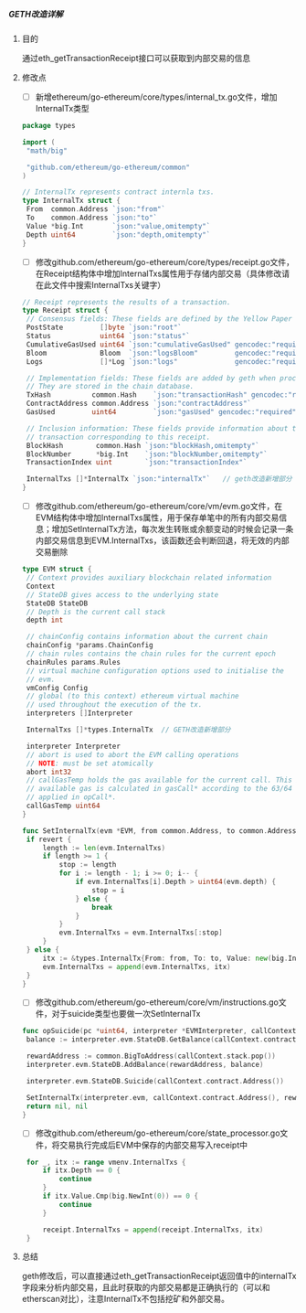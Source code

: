 ##### GETH改造详解

1. 目的

   通过eth_getTransactionReceipt接口可以获取到内部交易的信息

2. 修改点

   - [ ] 新增ethereum/go-ethereum/core/types/internal_tx.go文件，增加InternalTx类型

   ```go
   package types
   
   import (
   	"math/big"
   
   	"github.com/ethereum/go-ethereum/common"
   )
   
   // InternalTx represents contract internla txs.
   type InternalTx struct {
   	From  common.Address `json:"from"`
   	To    common.Address `json:"to"`
   	Value *big.Int       `json:"value,omitempty"`
   	Depth uint64         `json:"depth,omitempty"`
   }
   
   ```

   - [ ] 修改github.com/ethereum/go-ethereum/core/types/receipt.go文件，在Receipt结构体中增加InternalTxs属性用于存储内部交易（具体修改请在此文件中搜索InternalTxs关键字）

   ```go
   // Receipt represents the results of a transaction.
   type Receipt struct {
   	// Consensus fields: These fields are defined by the Yellow Paper
   	PostState         []byte `json:"root"`
   	Status            uint64 `json:"status"`
   	CumulativeGasUsed uint64 `json:"cumulativeGasUsed" gencodec:"required"`
   	Bloom             Bloom  `json:"logsBloom"         gencodec:"required"`
   	Logs              []*Log `json:"logs"              gencodec:"required"`
   
   	// Implementation fields: These fields are added by geth when processing a transaction.
   	// They are stored in the chain database.
   	TxHash          common.Hash    `json:"transactionHash" gencodec:"required"`
   	ContractAddress common.Address `json:"contractAddress"`
   	GasUsed         uint64         `json:"gasUsed" gencodec:"required"`
   
   	// Inclusion information: These fields provide information about the inclusion of the
   	// transaction corresponding to this receipt.
   	BlockHash        common.Hash `json:"blockHash,omitempty"`
   	BlockNumber      *big.Int    `json:"blockNumber,omitempty"`
   	TransactionIndex uint        `json:"transactionIndex"`
   
   	InternalTxs []*InternalTx `json:"internalTx"`   // geth改造新增部分
   }
   ```

   - [ ] 修改github.com/ethereum/go-ethereum/core/vm/evm.go文件，在EVM结构体中增加InternalTxs属性，用于保存单笔中的所有内部交易信息；增加SetInternalTx方法，每次发生转账或余额变动的时候会记录一条内部交易信息到EVM.InternalTxs，该函数还会判断回退，将无效的内部交易删除

   ```go
   type EVM struct {
   	// Context provides auxiliary blockchain related information
   	Context
   	// StateDB gives access to the underlying state
   	StateDB StateDB
   	// Depth is the current call stack
   	depth int
   
   	// chainConfig contains information about the current chain
   	chainConfig *params.ChainConfig
   	// chain rules contains the chain rules for the current epoch
   	chainRules params.Rules
   	// virtual machine configuration options used to initialise the
   	// evm.
   	vmConfig Config
   	// global (to this context) ethereum virtual machine
   	// used throughout the execution of the tx.
   	interpreters []Interpreter
   
   	InternalTxs []*types.InternalTx  // GETH改造新增部分
   
   	interpreter Interpreter
   	// abort is used to abort the EVM calling operations
   	// NOTE: must be set atomically
   	abort int32
   	// callGasTemp holds the gas available for the current call. This is needed because the
   	// available gas is calculated in gasCall* according to the 63/64 rule and later
   	// applied in opCall*.
   	callGasTemp uint64
   }
   ```

   ```go
   func SetInternalTx(evm *EVM, from common.Address, to common.Address, value *big.Int, depth uint64, revert bool) {
   	if revert {
   		length := len(evm.InternalTxs)
   		if length >= 1 {
   			stop := length
   			for i := length - 1; i >= 0; i-- {
   				if evm.InternalTxs[i].Depth > uint64(evm.depth) {
   					stop = i
   				} else {
   					break
   				}
   			}
   			evm.InternalTxs = evm.InternalTxs[:stop]
   		}
   	} else {
   		itx := &types.InternalTx{From: from, To: to, Value: new(big.Int).Set(value), Depth: depth}
   		evm.InternalTxs = append(evm.InternalTxs, itx)
   	}
   }
   ```

   - [ ] 修改github.com/ethereum/go-ethereum/core/vm/instructions.go文件，对于suicide类型也要做一次SetInternalTx

   ```go
   func opSuicide(pc *uint64, interpreter *EVMInterpreter, callContext *callCtx) ([]byte, error) {
   	balance := interpreter.evm.StateDB.GetBalance(callContext.contract.Address())
   
   	rewardAddress := common.BigToAddress(callContext.stack.pop())
   	interpreter.evm.StateDB.AddBalance(rewardAddress, balance)
   
   	interpreter.evm.StateDB.Suicide(callContext.contract.Address())
   
   	SetInternalTx(interpreter.evm, callContext.contract.Address(), rewardAddress, balance, uint64(interpreter.evm.depth), false)   // GETH 改造新增部分
   	return nil, nil
   }
   
   ```

   - [ ] 修改github.com/ethereum/go-ethereum/core/state_processor.go文件，将交易执行完成后EVM中保存的内部交易写入receipt中

   ```go
   	for _, itx := range vmenv.InternalTxs {
   		if itx.Depth == 0 {
   			continue
   		}
   		if itx.Value.Cmp(big.NewInt(0)) == 0 {
   			continue
   		}
   
   		receipt.InternalTxs = append(receipt.InternalTxs, itx)
   	}
   ```

   

3. 总结

   geth修改后，可以直接通过eth_getTransactionReceipt返回值中的internalTx字段来分析内部交易，且此时获取的内部交易都是正确执行的（可以和etherscan对比），注意InternalTx不包括挖矿和外部交易。